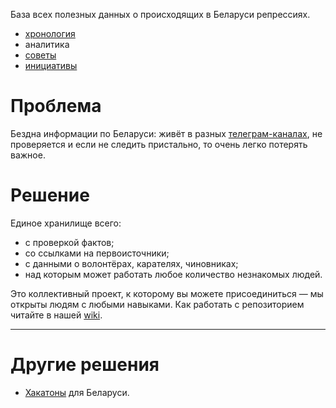 База всех полезных данных о происходящих в Беларуси репрессиях. 

- [хронология](./timeline)
- аналитика
- [советы](./advices)
- [инициативы](./initiatives)

# Проблема

Бездна информации по Беларуси: живёт в разных [телеграм-каналах](https://github.com/free-belarus/info/issues/4), не проверяется и если не следить пристально, то очень легко потерять важное.

# Решение

Единое хранилище всего:

- с проверкой фактов;
- со ссылками на первоисточники;
- с данными о волонтёрах, карателях, чиновниках;
- над которым может работать любое количество незнакомых людей. 

Это коллективный проект, к которому вы можете присоединиться — мы открыты людям с любыми навыками. Как работать с репозиторием читайте в нашей [wiki](https://github.com/free-belarus/info/wiki).

---

# Другие решения

- [Хакатоны](./initiatives/hackathons.md) для Беларуси.
